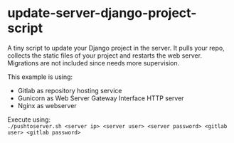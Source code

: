 # update-server-django-project-script
A tiny script to update your Django project in the server. It pulls your repo, collects the static files of your project and restarts the web server. Migrations are not included since needs more supervision.

This example is using:
- Gitlab as repository hosting service
- Gunicorn as Web Server Gateway Interface HTTP server
- Nginx as webserver

Execute using:  
`./pushtoserver.sh <server ip> <server user> <server password> <gitlab user> <gitlab password>`
